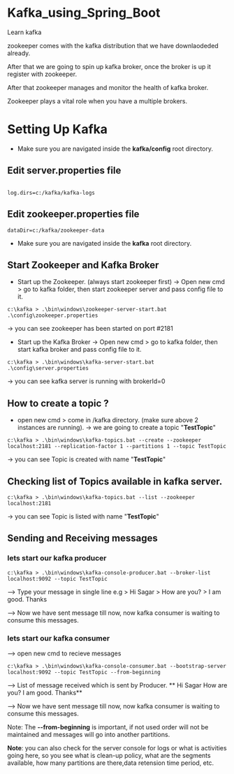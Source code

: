# Kafka_using_Spring_Boot
Learn kafka

zookeeper comes with the kafka distribution that we have downlaodeded already.

After that we are going to spin up kafka broker, once the broker is up it register with zookeeper.

After that zookeeper manages and monitor the health of kafka broker.

Zookeeper plays a vital role when you have a multiple brokers.



# Setting Up Kafka


<p>

- Make sure you are navigated inside the **kafka/config** root directory.

## Edit server.properties file

```

log.dirs=c:/kafka/kafka-logs
```

## Edit zookeeper.properties file

```
dataDir=c:/kafka/zookeeper-data
```

<p>

- Make sure you are navigated inside the **kafka** root directory.


## Start Zookeeper and Kafka Broker

-   Start up the Zookeeper. (always start zookeeper first)
->  Open new cmd > go to kafka folder, then start zookeeper server and pass config file to it.

```
c:\kafka > .\bin\windows\zookeeper-server-start.bat .\config\zookeeper.properties
```
-> you can see zookeeper has been started on port #2181


-   Start up the Kafka Broker
->  Open new cmd > go to kafka folder, then start kafka broker and pass config file to it.

```
c:\kafka > .\bin\windows\kafka-server-start.bat .\config\server.properties
```
-> you can see kafka server is running with brokerId=0

## How to create a topic ? 
- open new cmd > come in /kafka directory. (make sure above 2 instances are running).
-> we are going to create a topic "**TestTopic**"

```
c:\kafka > .\bin\windows\kafka-topics.bat --create --zookeeper localhost:2181 --replication-factor 1 --partitions 1 --topic TestTopic
```
-> you can see Topic is created with name "**TestTopic**"

## Checking list of Topics available in kafka server.

```
c:\kafka > .\bin\windows\kafka-topics.bat --list --zookeeper localhost:2181 
```
-> you can see Topic is listed with name "**TestTopic**"

## Sending and Receiving messages

### lets start our kafka producer

```
c:\kafka > .\bin\windows\kafka-console-producer.bat --broker-list localhost:9092 --topic TestTopic
```

--> Type your message in single line 
e.g > Hi Sagar
	> How are you?
	> I am good. Thanks
	
--> Now we have sent message till now, now kafka consumer is waiting to consume this messages.


### lets start our kafka consumer
--> open new cmd to recieve messages

```
c:\kafka > .\bin\windows\kafka-console-consumer.bat --bootstrap-server localhost:9092 --topic TestTopic --from-beginning
```

--> List of message received which is sent by Producer. 
**  Hi Sagar
	How are you?
	I am good. Thanks**
	
--> Now we have sent message till now, now kafka consumer is waiting to consume this messages.

Note: The **--from-beginning** is important, if not used order will not be maintained and messages will go into another partitions.

**Note**: you can also check for the server console for  logs or what is activities going here, so you see what is clean-up policy, what are the segments available, how many partitions are there,data retension time period, etc.
